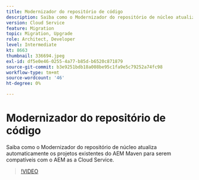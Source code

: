 ```yaml
---
title: Modernizador do repositório de código
description: Saiba como o Modernizador do repositório de núcleo atualiza automaticamente os projetos existentes do AEM Maven para serem compatíveis com o AEM as a Cloud Service.
version: Cloud Service
feature: Migration
topic: Migration, Upgrade
role: Architect, Developer
level: Intermediate
kt: 8663
thumbnail: 336694.jpeg
exl-id: df5e0e46-0255-4a77-b85d-b6520c871879
source-git-commit: b3e9251bdb18a008be95c1fa9e5c79252a74fc98
workflow-type: tm+mt
source-wordcount: '46'
ht-degree: 0%

---
```


# Modernizador do repositório de código

Saiba como o Modernizador do repositório de núcleo atualiza automaticamente os projetos existentes do AEM Maven para serem compatíveis com o AEM as a Cloud Service.

>[!VIDEO](https://video.tv.adobe.com/v/336694?quality=12&learn=on)
